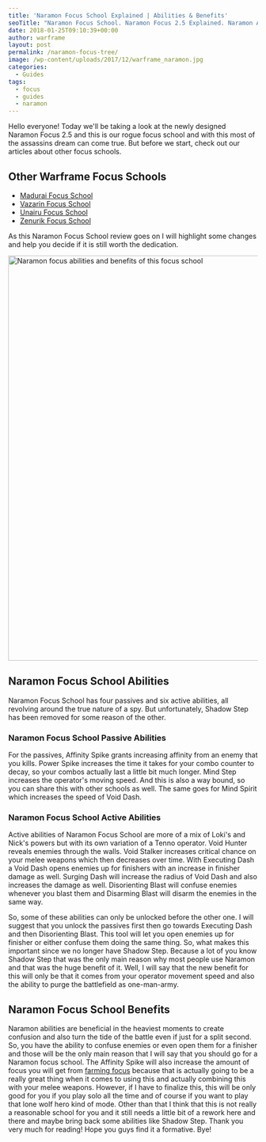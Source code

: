 ```yaml
---
title: 'Naramon Focus School Explained | Abilities & Benefits'
seoTitle: "Naramon Focus School. Naramon Focus 2.5 Explained. Naramon Abilities"
date: 2018-01-25T09:10:39+00:00
author: warframe
layout: post
permalink: /naramon-focus-tree/
image: /wp-content/uploads/2017/12/warframe_naramon.jpg
categories:
  - Guides
tags:
  - focus
  - guides
  - naramon
---
```

Hello everyone! Today we'll be taking a look at the newly designed Naramon Focus 2.5 and this is our rogue focus school and with this most of the assassins dream can come true. But before we start, check out our articles about other focus schools.<!--more-->

## Other Warframe Focus Schools

  * [Madurai Focus School](https://warframeblog.com/madurai-focus-tree/)
  * [Vazarin Focus School](https://warframeblog.com/vazarin-focus-tree/)
  * [Unairu Focus School](https://warframeblog.com/unairu-focus-tree/)
  * [Zenurik Focus School](https://warframeblog.com/zenurik-focus-tree/)

As this Naramon Focus School review goes on I will highlight some changes and help you decide if it is still worth the dedication.

<img class="alignnone size-large wp-image-157" src="https://warframeblog.com/wp-content/uploads/2017/11/NaramonFocusTree2.0-1024x819.png" title="Naramon focus 2.5 tree abilities" alt="Naramon focus abilities and benefits of this focus school" width="1024" height="819" srcset="https://warframeblog.com/wp-content/uploads/2017/11/NaramonFocusTree2.0-1024x819.png 1024w, https://warframeblog.com/wp-content/uploads/2017/11/NaramonFocusTree2.0-300x240.png 300w, https://warframeblog.com/wp-content/uploads/2017/11/NaramonFocusTree2.0-768x614.png 768w, https://warframeblog.com/wp-content/uploads/2017/11/NaramonFocusTree2.0.png 1280w" sizes="(max-width: 1024px) 100vw, 1024px" />

## Naramon Focus School Abilities

Naramon Focus School has four passives and six active abilities, all revolving around the true nature of a spy. But unfortunately, Shadow Step has been removed for some reason of the other.

### Naramon Focus School Passive Abilities

For the passives, Affinity Spike grants increasing affinity from an enemy that you kills. Power Spike increases the time it takes for your combo counter to decay, so your combos actually last a little bit much longer. Mind Step increases the operator's moving speed. And this is also a way bound, so you can share this with other schools as well. The same goes for Mind Spirit which increases the speed of Void Dash.

### Naramon Focus School Active Abilities

Active abilities of Naramon Focus School are more of a mix of Loki's and Nick's powers but with its own variation of a Tenno operator. Void Hunter reveals enemies through the walls. Void Stalker increases critical chance on your melee weapons which then decreases over time. With Executing Dash a Void Dash opens enemies up for finishers with an increase in finisher damage as well. Surging Dash will increase the radius of Void Dash and also increases the damage as well. Disorienting Blast will confuse enemies whenever you blast them and Disarming Blast will disarm the enemies in the same way.

So, some of these abilities can only be unlocked before the other one. I will suggest that you unlock the passives first then go towards Executing Dash and then Disorienting Blast. This tool will let you open enemies up for finisher or either confuse them doing the same thing. So, what makes this important since we no longer have Shadow Step. Because a lot of you know Shadow Step that was the only main reason why most people use Naramon and that was the huge benefit of it. Well, I will say that the new benefit for this will only be that it comes from your operator movement speed and also the ability to purge the battlefield as one-man-army.

## Naramon Focus School Benefits

Naramon abilities are beneficial in the heaviest moments to create confusion and also turn the tide of the battle even if just for a split second. So, you have the ability to confuse enemies or even open them for a finisher and those will be the only main reason that I will say that you should go for a Naramon focus school. The Affinity Spike will also increase the amount of focus you will get from [farming focus](https://warframeblog.com/how-to-farm-focus-points/) because that is actually going to be a really great thing when it comes to using this and actually combining this with your melee weapons. However, if I have to finalize this, this will be only good for you if you play solo all the time and of course if you want to play that lone wolf hero kind of mode. Other than that I think that this is not really a reasonable school for you and it still needs a little bit of a rework here and there and maybe bring back some abilities like Shadow Step. Thank you very much for reading! Hope you guys find it a formative. Bye!